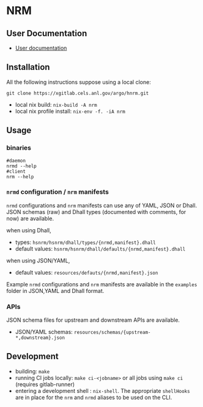 # NRM

## User Documentation

- [User documentation](http://hnrm.readthedocs.io)

## Installation

All the following instructions suppose using a local clone:

```
git clone https://xgitlab.cels.anl.gov/argo/hnrm.git
```

- local nix build: `nix-build -A nrm`
- local nix profile install: `nix-env -f. -iA nrm`

## Usage

### binaries
```
#daemon
nrmd --help
#client
nrm --help
```

### `nrmd` configuration / `nrm` manifests
`nrmd` configurations and `nrm` manifests can use any of YAML, JSON or Dhall.
JSON schemas (raw) and Dhall types (documented with comments, for now)
are available.

when using Dhall,  
- types: `hsnrm/hsnrm/dhall/types/{nrmd,manifest}.dhall`
- default values: `hsnrm/hsnrm/dhall/defaults/{nrmd,manifest}.dhall`

when using JSON/YAML,  
- default values: `resources/defauts/{nrmd,manifest}.json`

Example `nrmd` configurations and `nrm` manifests are available in the
`examples` folder in JSON,YAML and Dhall format.

### APIs

JSON schema files for upstream and downstream APIs are available.
- JSON/YAML schemas: `resources/schemas/{upstream-*,downstream}.json`

## Development

- building: `make`
- running CI jobs locally: `make ci-<jobname>` or all jobs using `make ci`
  (requires gitlab-runner)
- entering a development shell : `nix-shell`. The appropriate `shellHooks` are
  in place for the `nrm` and `nrmd` aliases to be used on the CLI. 
